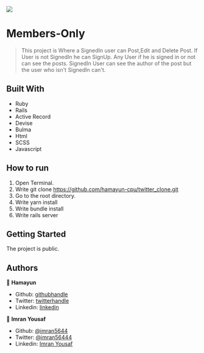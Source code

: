 ![](https://img.shields.io/badge/Microverse-blueviolet)

# Members-Only

> This project is Where a SignedIn user can Post,Edit and Delete Post. If User is not SignedIn he can SignUp. Any User if he is signed in or not can see the posts. SignedIn User can see the author of the post but the user who isn't SignedIn can't.

## Built With

- Ruby
- Rails
- Active Record
- Devise
- Bulma
- Html
- SCSS
- Javascript

## How to run

1. Open Terminal.
2. Write git clone https://github.com/hamayun-cpu/twitter_clone.git
3. Go to the root directory.
4. Write yarn install
5. Write bundle install
6. Write rails server

## Getting Started

The project is public.

## Authors

👤 **Hamayun**

- Github: [githubhandle](https://github.com/hamayun-cpu)
- Twitter: [twitterhandle](https://twitter.com/hamayun_waheed?s=09&fbclid=IwAR0rfO9cMDDeCX8LfXf4cCNQDrL4LpJ02Q2csWhcT-VtMQ0Cy9EgTB4Wq8E)
- Linkedin: [linkedin](https://www.linkedin.com/in/hamayun-waheed/)


👤 **Imran Yousaf** 

- Github: [@imran5644](https://github.com/imran5644)
- Twitter: [@imran56444](https://twitter.com/imran56444)
- Linkedin: [Imran Yousaf](https://www.linkedin.com/in/imran-yousaf5644/)